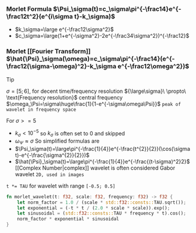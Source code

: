 ### Morlet Formula $\Psi_\sigma(t)=c_\sigma\pi^{-\frac14}e^{-\frac12t^2}(e^{i\sigma t}-k_\sigma)$
- $k_\sigma=\large e^{-\frac12\sigma^2}$
- $c_\sigma=\large(1+e^{-\sigma^2}-2e^{-\frac34\sigma^2})^{-\frac12}$
### Morlet [[Fourier Transform]] $\hat{\Psi}_\sigma(\omega)=c_\sigma\pi^{-\frac14}(e^{-\frac12(\sigma-\omega)^2}-k_\sigma e^{-\frac12\omega^2})$
> [!tip] 
> $\sigma=[5;6]$, for decent time/frequency resolution
> ${\large\sigma}\ \propto\ \text{Frequency resolution}$
> central frequency $\omega_\Psi=\sigma\huge\frac{1}{1-e^{-\sigma\omega\Psi}}$ `peak of wavelet in frequency space`
> 
> For $\sigma>=5$
> - $k_\sigma<10^{-5}$ so $k_\sigma$ is often set to $0$ and skipped
> - $\omega_\Psi\approx\sigma$
> So simplified formulas are
> - $\Psi_\sigma(t)=\large\pi^{-\frac{1}{4}}e^{-\frac{t^{2}}{2}}(\cos(\sigma t)-e^{-\frac{\sigma^{2}}{2}})$
> - $\hat{\Psi}_\sigma(t)=\large\pi^{-\frac{1}{4}}e^{-\frac{(t-\sigma)^2}2}$
> [[Complex Number|complex]] wavelet is often considered Gabor wavelet `2D, used in images`
> 
> `t *= TAU` for wavelet with range `[-0.5; 0.5]`

``` rust
fn morlet_wavelet(t: f32, scale: f32, frequency: f32) -> f32 {
    let norm_factor = 1.0 / (scale * std::f32::consts::TAU.sqrt());
    let exponential = (-t * t / (2.0 * scale * scale)).exp();
    let sinusoidal = (std::f32::consts::TAU * frequency * t).cos();
    norm_factor * exponential * sinusoidal
}
```
